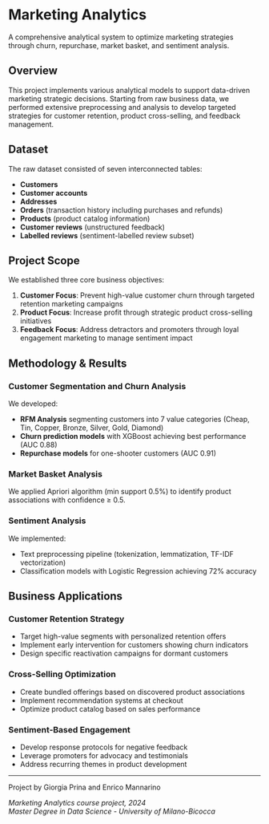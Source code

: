 # Marketing Analytics

A comprehensive analytical system to optimize marketing strategies through churn, repurchase, market basket, and sentiment analysis.

## Overview
This project implements various analytical models to support data-driven marketing strategic decisions. Starting from raw business data, we performed extensive preprocessing and analysis to develop targeted strategies for customer retention, product cross-selling, and feedback management.

## Dataset
The raw dataset consisted of seven interconnected tables:
- **Customers**
- **Customer accounts**
- **Addresses**
- **Orders** (transaction history including purchases and refunds)
- **Products** (product catalog information)
- **Customer reviews** (unstructured feedback)
- **Labelled reviews** (sentiment-labelled review subset)

## Project Scope
We established three core business objectives:
1. **Customer Focus**: Prevent high-value customer churn through targeted retention marketing campaigns
2. **Product Focus**: Increase profit through strategic product cross-selling initiatives
3. **Feedback Focus**: Address detractors and promoters through loyal engagement marketing to manage sentiment impact

## Methodology & Results

### Customer Segmentation and Churn Analysis
We developed:
- **RFM Analysis** segmenting customers into 7 value categories (Cheap, Tin, Copper, Bronze, Silver, Gold, Diamond)
- **Churn prediction models** with XGBoost achieving best performance (AUC 0.88)
- **Repurchase models** for one-shooter customers (AUC 0.91)

### Market Basket Analysis
We applied Apriori algorithm (min support 0.5%) to identify product associations with confidence ≥ 0.5.

### Sentiment Analysis
We implemented:
- Text preprocessing pipeline (tokenization, lemmatization, TF-IDF vectorization)
- Classification models with Logistic Regression achieving 72% accuracy

## Business Applications

### Customer Retention Strategy
- Target high-value segments with personalized retention offers
- Implement early intervention for customers showing churn indicators
- Design specific reactivation campaigns for dormant customers

### Cross-Selling Optimization
- Create bundled offerings based on discovered product associations
- Implement recommendation systems at checkout
- Optimize product catalog based on sales performance

### Sentiment-Based Engagement
- Develop response protocols for negative feedback
- Leverage promoters for advocacy and testimonials
- Address recurring themes in product development

---
Project by Giorgia Prina and Enrico Mannarino

*Marketing Analytics course project, 2024*  
*Master Degree in Data Science - University of Milano-Bicocca*

